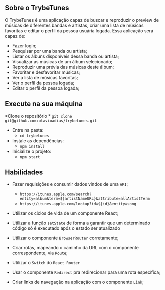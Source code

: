 ## Sobre o TrybeTunes

O TrybeTunes é uma aplicação capaz de buscar e reproduzir o preview de músicas de diferentes bandas e artistas, criar uma lista de músicas favoritas e editar o perfil da pessoa usuária logada. Essa aplicação será capaz de:

  - Fazer login;
  - Pesquisar por uma banda ou artista;
  - Listar os álbuns disponíveis dessa banda ou artista;
  - Visualizar as músicas de um álbum selecionado;
  - Reproduzir uma prévia das músicas deste álbum;
  - Favoritar e desfavoritar músicas;
  - Ver a lista de músicas favoritas;
  - Ver o perfil da pessoa logada;
  - Editar o perfil da pessoa logada;

## Execute na sua máquina

*Clone o repositório
    * `git clone git@github.com:otavioadias/trybetunes.git`
* Entre na pasta:
    * `cd trybetunes`
* Instale as dependências:
    * `npm install`
* Inicialize o projeto:
    * `npm start`

## Habilidades

  * Fazer requisições e consumir dados vindos de uma `API`;
    * `https://itunes.apple.com/search?entity=album&term=${artistNameURL}&attribute=allArtistTerm`
    * `https://itunes.apple.com/lookup?id=${id}&entity=song`

  * Utilizar os ciclos de vida de um componente React;

  * Utilizar a função `setState` de forma a garantir que um determinado código só é executado após o estado ser atualizado
  
  * Utilizar o componente `BrowserRouter` corretamente;

  * Criar rotas, mapeando o caminho da URL com o componente correspondente, via `Route`;

  * Utilizar o `Switch` do `React Router`

  * Usar o componente `Redirect` pra redirecionar para uma rota específica;

  * Criar links de navegação na aplicação com o componente `Link`;


